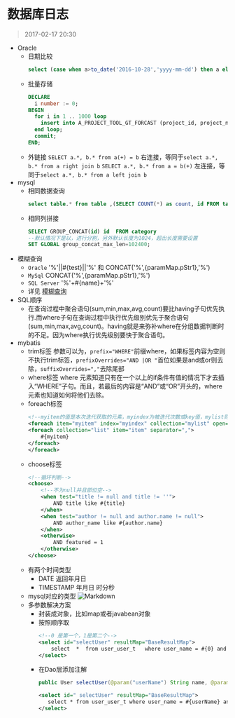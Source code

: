 # 数据库日志
>2017-02-17 20:30 

* Oracle
	* 日期比较
		 ```sql
		select (case when a>to_date('2016-10-28','yyyy-mm-dd') then a else to_date('2016-10-28','yyyy-mm-dd') end)  from test
		```
	* 批量存储
		```sql
		DECLARE
		  i number := 0;
		BEGIN
		  for i in 1 .. 1000 loop
		    insert into A_PROJECT_TOOL_GT_FORCAST (project_id, project_name, type,status) values (i,'test',1,1);
		  end loop;
		  commit;
		END;
		```
	* 外链接
		`SELECT a.*, b.* from a(+) = b` 右连接，等同于`select a.*, b.* from a right join b`
		`SELECT a.*, b.* from a = b(+)` 左连接，等同于`select a.*, b.* from a left join b`
* mysql
	* 相同数据查询
		```sql
		select table.* from table ,(SELECT COUNT(*) as count, id FROM table GROUP BY id HAVING count > 1) t1 where table.id=t1.id;
		```
	* 相同列拼接
		```sql
		SELECT GROUP_CONCAT(id) id  FROM category
		--默认情况下是以，进行分割，另外默认长度为1024，超出长度需要设置
		SET GLOBAL group_concat_max_len=102400;
		```
* 模糊查询
	* `Oracle` '%'||#{test}||'%' 和 CONCAT('%',{paramMap.pStr1},'%')
	* `MySql` CONCAT('%',{paramMap.pStr1},'%')
	* `SQL Server` '%'+#{name}+'%'
	* 详见 [模糊查询](http://blog.csdn.net/responsecool/article/details/40189797)
* SQL顺序
	* 在查询过程中聚合语句(sum,min,max,avg,count)要比having子句优先执行.而where子句在查询过程中执行优先级别优先于聚合语句(sum,min,max,avg,count)。having就是来弥补where在分组数据判断时的不足。因为where执行优先级别要快于聚合语句。
* mybatis
	* trim标签
	参数可以为，`prefix="WHERE"`前缀where，如果标签内容为空则不执行trim标签，`prefixOverrides="AND |OR "`首位如果是and或or则去除，`suffixOverrides=","`去除尾部
	* where标签
	where 元素知道只有在一个以上的if条件有值的情况下才去插入“WHERE”子句。而且，若最后的内容是“AND”或“OR”开头的，where 元素也知道如何将他们去除。
	* foreach标签
		```xml
		<!--myitem的值是本次迭代获取的元素，myindex为被迭代次数或key值，mylist则为序列-->
		<foreach item="myitem" index="myindex" collection="mylist" open="(" separator="," close=")">
		<foreach collection="list" item="item" separator=",">
		    #{myitem}
		</foreach>
		</foreach>
		```
	* choose标签
		```xml
		<!--循环判断-->
		<choose>
		    <!--不为null并且部位空-->
		    <when test="title != null and title != ''">
		        AND title like #{title}
		    </when>
		    <when test="author != null and author.name != null">
		        AND author_name like #{author.name}
		    </when>
		    <otherwise>
		        AND featured = 1
		    </otherwise>
		</choose>
		```
	* 有两个时间类型
		* DATE 返回年月日
		* TIMESTAMP 年月日 时分秒
	* mysql对应的类型
		![Markdown](http://p1.bqimg.com/1949/ce49815ca4933d30.png)
	* 多参数解决方案
		* 封装成对象，比如map或者javabean对象
		* 按照顺序取
			```XML
			<!--0 是第一个，1是第二个-->
			<select id="selectUser" resultMap="BaseResultMap">
			    select  *  from user_user_t   where user_name = #{0} and user_area=#{1}
			</select>
			```
		* 在Dao层添加注解
			```java
			public User selectUser(@param("userName") String name, @param("userArea")String area);
			```
			```xml
			<select id=" selectUser" resultMap="BaseResultMap">
			   select * from user_user_t where user_name = #{userName} and user_area = #{userArea}
			</select>
			```
